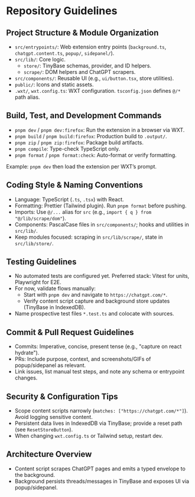 # Repository Guidelines

## Project Structure & Module Organization

- `src/entrypoints/`: Web extension entry points (`background.ts`, `chatgpt.content.ts`, `popup/`, `sidepanel/`).
- `src/lib/`: Core logic.
  - `store/`: TinyBase schemas, provider, and ID helpers.
  - `scrape/`: DOM helpers and ChatGPT scrapers.
- `src/components/`: Reusable UI (e.g., `ui/button.tsx`, store utilities).
- `public/`: Icons and static assets.
- `.wxt/`, `wxt.config.ts`: WXT configuration. `tsconfig.json` defines `@/*` path alias.

## Build, Test, and Development Commands

- `pnpm dev` / `pnpm dev:firefox`: Run the extension in a browser via WXT.
- `pnpm build` / `pnpm build:firefox`: Production build to `.output/`.
- `pnpm zip` / `pnpm zip:firefox`: Package build artifacts.
- `pnpm compile`: Type-check TypeScript only.
- `pnpm format` / `pnpm format:check`: Auto-format or verify formatting.

Example: `pnpm dev` then load the extension per WXT’s prompt.

## Coding Style & Naming Conventions

- Language: TypeScript (`.ts`, `.tsx`) with React.
- Formatting: Prettier (Tailwind plugin). Run `pnpm format` before pushing.
- Imports: Use `@/...` alias for `src` (e.g., `import { q } from "@/lib/scrape/dom"`).
- Components: PascalCase files in `src/components/`; hooks and utilities in `src/lib/`.
- Keep modules focused: scraping in `src/lib/scrape/`, state in `src/lib/store/`.

## Testing Guidelines

- No automated tests are configured yet. Preferred stack: Vitest for units, Playwright for E2E.
- For now, validate flows manually:
  - Start with `pnpm dev` and navigate to `https://chatgpt.com/*`.
  - Verify content script capture and background store updates (TinyBase in IndexedDB).
- Name prospective test files `*.test.ts` and colocate with sources.

## Commit & Pull Request Guidelines

- Commits: Imperative, concise, present tense (e.g., "capture on react hydrate").
- PRs: Include purpose, context, and screenshots/GIFs of popup/sidepanel as relevant.
- Link issues, list manual test steps, and note any schema or entrypoint changes.

## Security & Configuration Tips

- Scope content scripts narrowly (`matches: ["https://chatgpt.com/*"]`). Avoid logging sensitive content.
- Persistent data lives in IndexedDB via TinyBase; provide a reset path (see `ResetStoreButton`).
- When changing `wxt.config.ts` or Tailwind setup, restart dev.

## Architecture Overview

- Content script scrapes ChatGPT pages and emits a typed envelope to the background.
- Background persists threads/messages in TinyBase and exposes UI via popup/sidepanel.
